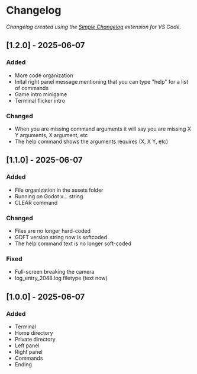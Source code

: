 # Changelog

*Changelog created using the [Simple Changelog](https://marketplace.visualstudio.com/items?itemName=tobiaswaelde.vscode-simple-changelog) extension for VS Code.*

## [1.2.0] - 2025-06-07
### Added
- More code organization
- Inital right panel message mentioning that you can type "help" for a list of commands
- Game intro minigame
- Terminal flicker intro

### Changed
- When you are missing command arguments it will say you are missing X Y arguments, X argument, etc
- The help command shows the arguments requires (X, X Y, etc)


## [1.1.0] - 2025-06-07
### Added
- File organization in the assets folder
- Running on Godot v... string
- CLEAR command

### Changed
- Files are no longer hard-coded
- GDFT version string now is softcoded
- The help command text is no longer soft-coded

### Fixed
- Full-screen breaking the camera
- log_entry_2048.log filetype (text now)


## [1.0.0] - 2025-06-07
### Added
- Terminal
- Home directory
- Private directory
- Left panel
- Right panel
- Commands
- Ending